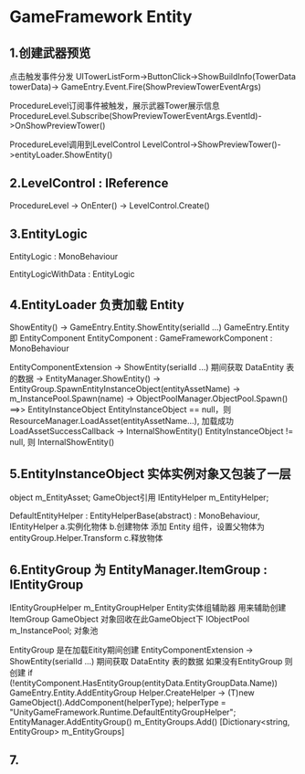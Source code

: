 # GameFramework Entity

## 1.创建武器预览
点击触发事件分发
UITowerListForm->ButtonClick->ShowBuildInfo(TowerData towerData)-> GameEntry.Event.Fire(ShowPreviewTowerEventArgs)

ProcedureLevel订阅事件被触发，展示武器Tower展示信息
ProcedureLevel.Subscribe(ShowPreviewTowerEventArgs.EventId)->OnShowPreviewTower()

ProcedureLevel调用到LevelControl
LevelControl->ShowPreviewTower()->entityLoader.ShowEntity()

## 2.LevelControl : IReference

ProcedureLevel -> OnEnter() -> LevelControl.Create()



## 3.EntityLogic 
EntityLogic : MonoBehaviour

EntityLogicWithData : EntityLogic

## 4.EntityLoader 负责加载 Entity
ShowEntity() -> GameEntry.Entity.ShowEntity(serialId ...)
GameEntry.Entity 即 EntityComponent
EntityComponent : GameFrameworkComponent : MonoBehaviour

EntityComponentExtension -> ShowEntity(serialId ...) 期间获取 DataEntity 表的数据
-> EntityManager.ShowEntity()
-> EntityGroup.SpawnEntityInstanceObject(entityAssetName)
	-> m_InstancePool.Spawn(name) -> ObjectPoolManager.ObjectPool.Spawn<T>() 
	==>> EntityInstanceObject
	EntityInstanceObject == null，则 ResourceManager.LoadAsset(entityAssetName...),
		加载成功LoadAssetSuccessCallback -> InternalShowEntity()
	EntityInstanceObject != null, 则 InternalShowEntity()

## 5.EntityInstanceObject 实体实例对象又包装了一层
object m_EntityAsset;			GameObject引用
IEntityHelper m_EntityHelper;	

DefaultEntityHelper : EntityHelperBase(abstract) : MonoBehaviour, IEntityHelper
a.实例化物体
b.创建物体 	添加 Entity 组件，设置父物体为 entityGroup.Helper.Transform
c.释放物体

## 6.EntityGroup 为 EntityManager.ItemGroup : IEntityGroup
IEntityGroupHelper m_EntityGroupHelper 				Entity实体组辅助器
													用来辅助创建ItemGroup GameObject
													对象回收在此GameObject下
IObjectPool<EntityInstanceObject> m_InstancePool; 	对象池

EntityGroup 是在加载Eitity期间创建
EntityComponentExtension -> ShowEntity(serialId ...)	期间获取 DataEntity 表的数据
如果没有EntityGroup 则创建
if (!entityComponent.HasEntityGroup(entityData.EntityGroupData.Name))
	GameEntry.Entity.AddEntityGroup
	Helper.CreateHelper -> (T)new GameObject().AddComponent(helperType); helperType = "UnityGameFramework.Runtime.DefaultEntityGroupHelper";
	EntityManager.AddEntityGroup()
	m_EntityGroups.Add() [Dictionary<string, EntityGroup> m_EntityGroups]

## 7.












